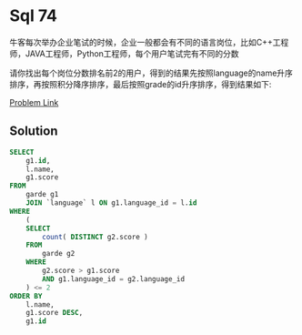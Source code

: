 # Sql 74

牛客每次举办企业笔试的时候，企业一般都会有不同的语言岗位，比如C++工程师，JAVA工程师，Python工程师，每个用户笔试完有不同的分数

请你找出每个岗位分数排名前2的用户，得到的结果先按照language的name升序排序，再按照积分降序排序，最后按照grade的id升序排序，得到结果如下:

[Problem Link](https://www.nowcoder.com/practice/b83f8b0e7e934d95a56c24f047260d91?tpId=82&&tqId=35494&rp=1&ru=/ta/sql&qru=/ta/sql/question-ranking)

## Solution

```sql
SELECT
	g1.id,
	l.name,
	g1.score
FROM
	garde g1
	JOIN `language` l ON g1.language_id = l.id
WHERE
	(
	SELECT
		count( DISTINCT g2.score )
	FROM
		garde g2
	WHERE
		g2.score > g1.score
		AND g1.language_id = g2.language_id
	) <= 2
ORDER BY
	l.name,
	g1.score DESC,
	g1.id
```